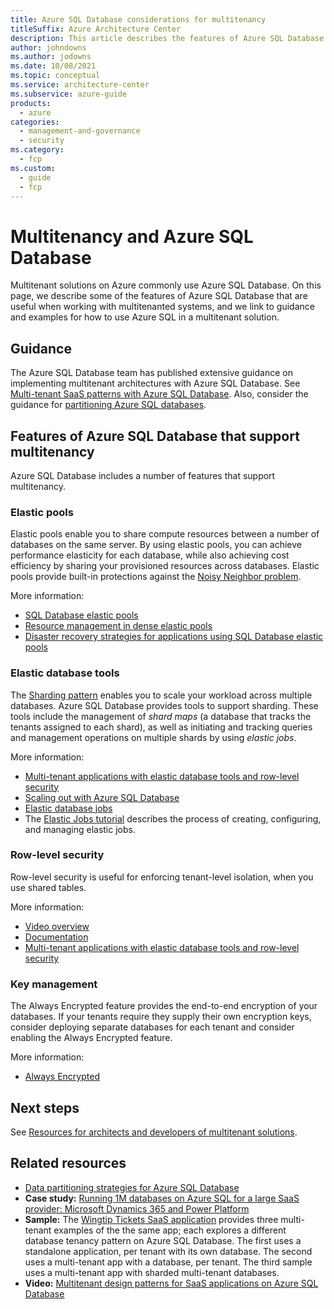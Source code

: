```yaml
---
title: Azure SQL Database considerations for multitenancy
titleSuffix: Azure Architecture Center
description: This article describes the features of Azure SQL Database that are useful when working with multitenanted systems, and links to guidance and examples for how to use Azure SQL in a multitenant solution.
author: johndowns
ms.author: jodowns
ms.date: 10/08/2021
ms.topic: conceptual
ms.service: architecture-center
ms.subservice: azure-guide
products:
  - azure
categories:
  - management-and-governance
  - security
ms.category:
  - fcp
ms.custom:
  - guide
  - fcp
---
```


# Multitenancy and Azure SQL Database

Multitenant solutions on Azure commonly use Azure SQL Database. On this page, we describe some of the features of Azure SQL Database that are useful when working with multitenanted systems, and we link to guidance and examples for how to use Azure SQL in a multitenant solution.

## Guidance

The Azure SQL Database team has published extensive guidance on implementing multitenant architectures with Azure SQL Database. See [Multi-tenant SaaS patterns with Azure SQL Database](/azure/azure-sql/database/saas-tenancy-app-design-patterns). Also, consider the guidance for [partitioning Azure SQL databases](../../../best-practices/data-partitioning-strategies.md#partitioning-azure-sql-database).

## Features of Azure SQL Database that support multitenancy

Azure SQL Database includes a number of features that support multitenancy.

### Elastic pools

Elastic pools enable you to share compute resources between a number of databases on the same server. By using elastic pools, you can achieve performance elasticity for each database, while also achieving cost efficiency by sharing your provisioned resources across databases. Elastic pools provide built-in protections against the [Noisy Neighbor problem](../../../antipatterns/noisy-neighbor/index.md).

More information:

* [SQL Database elastic pools](/azure/azure-sql/database/elastic-pool-overview)
* [Resource management in dense elastic pools](/azure/azure-sql/database/elastic-pool-resource-management)
* [Disaster recovery strategies for applications using SQL Database elastic pools](/azure/azure-sql/database/disaster-recovery-strategies-for-applications-with-elastic-pool)

### Elastic database tools

The [Sharding pattern](../../../patterns/sharding.md) enables you to scale your workload across multiple databases. Azure SQL Database provides tools to support sharding. These tools include the management of *shard maps* (a database that tracks the tenants assigned to each shard), as well as initiating and tracking queries and management operations on multiple shards by using *elastic jobs*.

More information:

* [Multi-tenant applications with elastic database tools and row-level security](/azure/azure-sql/database/saas-tenancy-elastic-tools-multi-tenant-row-level-security)
* [Scaling out with Azure SQL Database](/azure/azure-sql/database/elastic-scale-introduction)
* [Elastic database jobs](/azure/azure-sql/database/job-automation-overview)
* The [Elastic Jobs tutorial](/azure/azure-sql/database/elastic-jobs-overview) describes the process of creating, configuring, and managing elastic jobs.

### Row-level security

Row-level security is useful for enforcing tenant-level isolation, when you use shared tables.

More information:

* [Video overview](https://azure.microsoft.com/resources/videos/row-level-security-in-azure-sql-database)
* [Documentation](/sql/relational-databases/security/row-level-security)
* [Multi-tenant applications with elastic database tools and row-level security](/azure/azure-sql/database/saas-tenancy-elastic-tools-multi-tenant-row-level-security)

### Key management

The Always Encrypted feature provides the end-to-end encryption of your databases. If your tenants require they supply their own encryption keys, consider deploying separate databases for each tenant and consider enabling the Always Encrypted feature.

More information:

* [Always Encrypted](/sql/relational-databases/security/encryption/always-encrypted-database-engine)

## Next steps

See [Resources for architects and developers of multitenant solutions](/azure/architecture/guide/multitenant/related-resources).

## Related resources

* [Data partitioning strategies for Azure SQL Database](../../../best-practices/data-partitioning-strategies.md#partitioning-azure-sql-database)
* **Case study:** [Running 1M databases on Azure SQL for a large SaaS provider: Microsoft Dynamics 365 and Power Platform](https://devblogs.microsoft.com/azure-sql/running-1m-databases-on-azure-sql-for-a-large-saas-provider-microsoft-dynamics-365-and-power-platform/)
* **Sample:** The [Wingtip Tickets SaaS application](/azure/azure-sql/database/saas-tenancy-welcome-wingtip-tickets-app) provides three multi-tenant examples of the the same app; each explores a different database tenancy pattern on Azure SQL Database. The first uses a standalone application, per tenant with its own database. The second uses a multi-tenant app with a database, per tenant. The third sample uses a multi-tenant app with sharded multi-tenant databases.
* **Video:** [Multitenant design patterns for SaaS applications on Azure SQL Database](https://www.youtube.com/watch?v=jjNmcKBVjrc)
